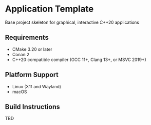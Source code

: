 # Application Template

Base project skeleton for graphical, interactive C++20 applications

## Requirements

- CMake 3.20 or later
- Conan 2
- C++20 compatible compiler (GCC 11+, Clang 13+, or MSVC 2019+)

## Platform Support

- Linux (X11 and Wayland)
- macOS

## Build Instructions

TBD